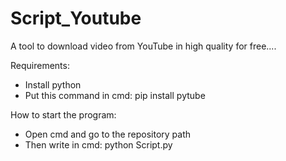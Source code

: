 # Script_Youtube
A tool to download video from YouTube in high quality for free....


Requirements:
- Install python
- Put this command in cmd: pip install pytube

How to start the program:
- Open cmd and go to the repository path
- Then write in cmd: python Script.py
